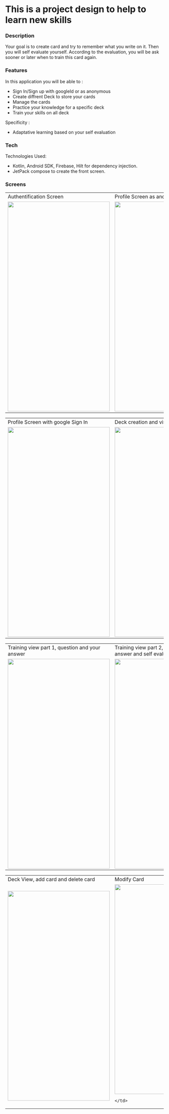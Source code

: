 # This is a project design to help to learn new skills

### Description 
Your goal is to create card and try to remember what you write on it.
Then you will self evaluate yourself.
According to the evaluation, you will be ask sooner or later when to train this card again.


### Features
In this application you will be able to :
* Sign In/Sign up with googleId or as anonymous
* Create diffrent Deck to store your cards
* Manage the cards 
* Practice your knowledge for a specific deck
* Train your skills on all deck

Specificity :
* Adaptative learning based on your self evaluation

### Tech 

Technologies Used: 
* Kotlin, Android SDK, Firebase, Hilt for dependency injection.
* JetPack compose to create the front screen.

### Screens

<table>
  <tr>
    <td>Authentification Screen</td>
     <td>Profile Screen as anonymous</td>
  </tr>
  <tr>
    <td><img src="https://github.com/theirishboy/learnAll/assets/47518805/71966a68-eb65-4af0-ad89-4b6864d680e0" width="324" height="666">
</td>
    <td><img src="https://github.com/theirishboy/learnAll/assets/47518805/049a6cf9-bcb7-4756-8f80-4254b7ba4639" width="324" height="666">
</td>
  </tr>
 </table>
 
 <table>
  <tr>
    <td> Profile Screen with google Sign In</td>
     <td>Deck creation and visualization</td>
  </tr>
  <tr>
    <td> <img src="https://github.com/theirishboy/learnAll/assets/47518805/c1032076-b643-4b8f-9bbf-97e9a3eb0a94" width="324" height="666">
    </td>
    <td><img src="https://github.com/theirishboy/learnAll/assets/47518805/8f5b59f2-1dff-4a63-acb3-d8912366bf23" width="324" height="666">
    </td>
  </tr>
 </table>
 
 <table>
  <tr>
    <td> Training view part 1, question and your answer</td>
     <td> Training view part 2, good answer, your answer and self evaluation</td>
  </tr>
  <tr>
    <td> <img src="https://github.com/theirishboy/learnAll/assets/47518805/1297dd50-4a45-4668-87c0-3d6a061077ca" width="324" height="666">
    </td>
    <td><img src="https://github.com/theirishboy/learnAll/assets/47518805/ca688763-34ab-4a23-bbf8-01ca38152500" width="324" height="666">
    </td>
  </tr>
 </table>
  <table>
  <tr>
    <td> Deck View, add card and delete card </td>
     <td> Modify Card</td>
  </tr>
  <tr>
    <td> <img src="https://github.com/theirishboy/learnAll/assets/47518805/ea63c2d1-153e-48f0-b4ec-e8987405aeab" width="324" height="666">
    </td>
    <td><img src="https://github.com/theirishboy/learnAll/assets/47518805/ea4fee86-67ba-47c1-a1dd-86005cc1b3b1" width="324" height="666">

    </td>
  </tr>
 </table>

